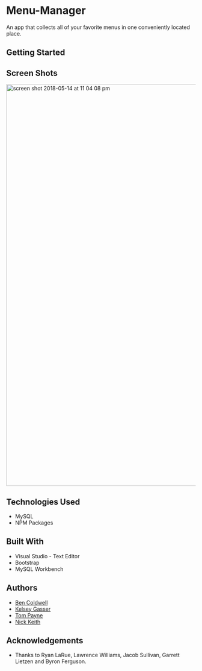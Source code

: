# Menu-Manager
An app that collects all of your favorite menus in one conveniently located place.

## Getting Started

## Screen Shots
  <img width="1066" alt="screen shot 2018-05-14 at 11 04 08 pm" src="https://user-images.githubusercontent.com/33463643/40036178-70834136-57cb-11e8-89ee-57359dff2f55.png">

## Technologies Used
  - MySQL
  - NPM Packages
  
## Built With
  - Visual Studio - Text Editor
  - Bootstrap
  - MySQL Workbench
  
## Authors
  - [Ben Coldwell](https://github.com/brc5450)
  - [Kelsey Gasser](https://github.com/kjgasser)
  - [Tom Payne](https://github.com/T2theP)
  - [Nick Keith](https://github.com/RalphWiley)
  
## Acknowledgements
  - Thanks to Ryan LaRue, Lawrence Williams, Jacob Sullivan, Garrett Lietzen and Byron Ferguson.
